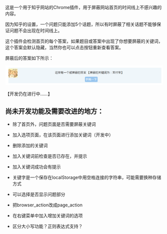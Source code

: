 这是一个用于知乎网站的Chrome插件，用于屏蔽网站首页的时间线上不感兴趣的内容。

因为知乎的设置，一个问题只能添加5个话题，所以有时屏蔽了相关话题不能够保证问题不会出现在时间线上。

这个插件会检测首页的每个答案，如果题目或答案中出现了你想要屏蔽的关键词，这个答案会默认隐藏，当然你也可以点击按钮重新查看答案。

屏蔽后的答案如下所示：

![](demo-images/block1.png)

【开发仍在进行中……】

## 尚未开发功能及需要改进的地方：

- 除了首页外，问题页面是否需要屏蔽关键词

- 加入选项页面，在该页面进行添加关键词（开发中）

- 删除添加的关键词

- 加入关键词前检查是否已存在，并提示

- 加入关键词成功会有提示

- 关键字是一个保存在localStorage中用空格连接的字符串，可能需要换种存储方式

- 可以选择是否显示问题部分

- 把browser_action改成page_action

- 在右键菜单中加入增加关键词的选项

- 区分大小写功能？正则表达式支持？



